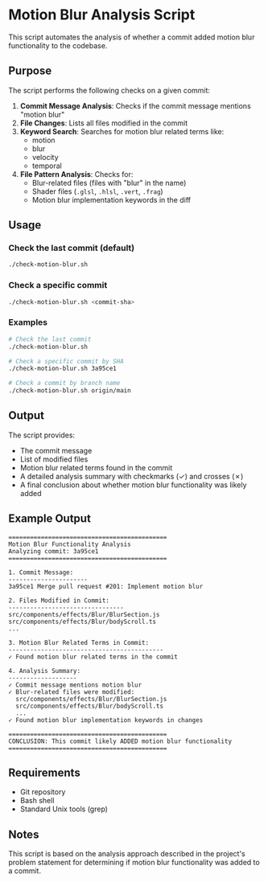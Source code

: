 # Motion Blur Analysis Script

This script automates the analysis of whether a commit added motion blur functionality to the codebase.

## Purpose

The script performs the following checks on a given commit:

1. **Commit Message Analysis**: Checks if the commit message mentions "motion blur"
2. **File Changes**: Lists all files modified in the commit
3. **Keyword Search**: Searches for motion blur related terms like:
   - motion
   - blur
   - velocity
   - temporal
4. **File Pattern Analysis**: Checks for:
   - Blur-related files (files with "blur" in the name)
   - Shader files (`.glsl`, `.hlsl`, `.vert`, `.frag`)
   - Motion blur implementation keywords in the diff

## Usage

### Check the last commit (default)

```bash
./check-motion-blur.sh
```

### Check a specific commit

```bash
./check-motion-blur.sh <commit-sha>
```

### Examples

```bash
# Check the last commit
./check-motion-blur.sh

# Check a specific commit by SHA
./check-motion-blur.sh 3a95ce1

# Check a commit by branch name
./check-motion-blur.sh origin/main
```

## Output

The script provides:

- The commit message
- List of modified files
- Motion blur related terms found in the commit
- A detailed analysis summary with checkmarks (✓) and crosses (✗)
- A final conclusion about whether motion blur functionality was likely added

## Example Output

```text
============================================
Motion Blur Functionality Analysis
Analyzing commit: 3a95ce1
============================================

1. Commit Message:
----------------------
3a95ce1 Merge pull request #201: Implement motion blur

2. Files Modified in Commit:
--------------------------------
src/components/effects/Blur/BlurSection.js
src/components/effects/Blur/bodyScroll.ts
...

3. Motion Blur Related Terms in Commit:
-------------------------------------------
✓ Found motion blur related terms in the commit

4. Analysis Summary:
-------------------
✓ Commit message mentions motion blur
✓ Blur-related files were modified:
  src/components/effects/Blur/BlurSection.js
  src/components/effects/Blur/bodyScroll.ts
  ...
✓ Found motion blur implementation keywords in changes

============================================
CONCLUSION: This commit likely ADDED motion blur functionality
============================================
```

## Requirements

- Git repository
- Bash shell
- Standard Unix tools (grep)

## Notes

This script is based on the analysis approach described in the project's problem statement for determining if motion blur functionality was added to a commit.
